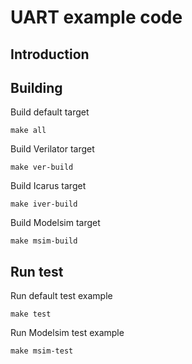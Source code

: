 # UART example code

## Introduction

## Building

Build default target
    
    make all
    
Build Verilator target
    
    make ver-build
    
Build Icarus target
    
    make iver-build
    
Build Modelsim target
    
    make msim-build

## Run test

Run default test example
    
    make test

Run Modelsim test example

    make msim-test

